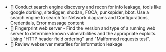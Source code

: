 - [] Conduct search engine discovery and recon for info leakage, tools like google dorking, sitedigger, shodan, FOCA, punkspider, bbot. Use a search engine to search for Network diagrams and Configurations, Credentials, Error message content
- [] Fingerprint web server - Find the version and type of a running web server to determine known vulnerabilities and the appropriate exploits. Using "HTTP header field ordering" and "Malformed requests test".
- [] Review webserver metafiles for information leakage